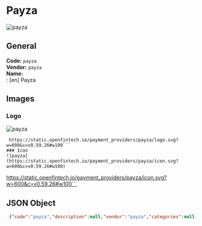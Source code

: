 # Payza 
![payza](https://static.openfintech.io/payment_providers/payza/logo.svg?w=600&c=v0.59.26#w100)  
## General 
**Code:** `payza`  
**Vendor:** `payza`  
**Name:**  
:	[en] Payza  
## Images 
### Logo 
![payza](https://static.openfintech.io/payment_providers/payza/logo.svg?w=600&c=v0.59.26#w100)  
```
 https://static.openfintech.io/payment_providers/payza/logo.svg?w=600&c=v0.59.26#w100```  
### Icon 
![payza](https://static.openfintech.io/payment_providers/payza/icon.svg?w=600&c=v0.59.26#w100)  
```
 https://static.openfintech.io/payment_providers/payza/icon.svg?w=600&c=v0.59.26#w100```  
## JSON Object 
```json
 {"code":"payza","description":null,"vendor":"payza","categories":null,"countries":null,"payment_method":null,"payout_method":null,"metadata":{"about_payments_code":"payza"},"name":{"en":"Payza"}}```  
